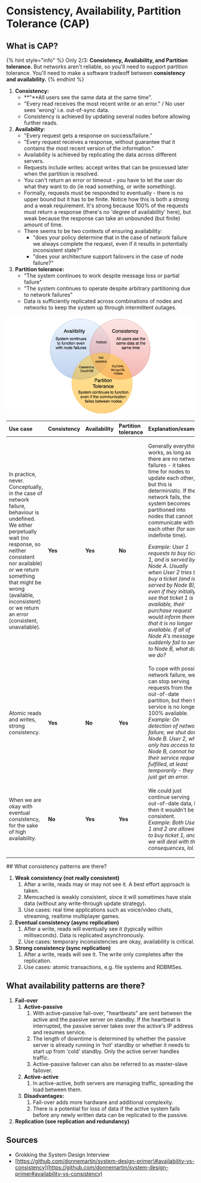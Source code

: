 # Consistency, Availability, Partition Tolerance \(CAP\)

## What is CAP?

{% hint style="info" %}
Only 2/3: **Consistency, Availability, and Partition tolerance.** But networks aren't reliable, so you'll need to support partition tolerance. You'll need to make a software tradeoff between **consistency and availability.**
{% endhint %}

1. **Consistency:** 
   * **"**All users see the same data at the same time". 
   * "Every read receives the most recent write or an error." / No user sees 'wrong' i.e. out-of-sync data. 
   * Consistency is achieved by updating several nodes before allowing further reads. 
2. **Availability:** 
   * "Every request gets a response on success/failure."
   * "Every request receives a response, without guarantee that it contains the most recent version of the information."
   * Availability is achieved by replicating the data across different servers.
   * Requests include writes: accept writes that can be processed later when the partition is resolved.
   * You can't return an error or timeout - you have to let the user do what they want to do \(ie read something, or write something\). 
   * Formally,  requests must be responded to eventually - there is no upper bound but it has to be finite. Notice how this is both a strong and a weak requirement. It's strong because 100% of the requests must return a response \(there's no 'degree of availability' here\), but weak because the response can take an unbounded \(but finite\) amount of time.
   * There seems to be two contexts of ensuring availability: 
     * "does your policy determine that in the case of network failure we always complete the request, even if it results in potentially inconsistent state?"
     * "does your architecture support failovers in the case of node failure?" 
3. **Partition tolerance:** 
   * "The system continues to work despite message loss or partial failure"
   * "The system continues to operate despite arbitrary partitioning due to network failures"
   * Data is sufficiently replicated across combinations of nodes and networks to keep the system up through intermittent outages.

![From Grokking the System Design Interview. The definition of availability seems off though. ](../../../.gitbook/assets/image%20%283%29.png)



<table>
  <thead>
    <tr>
      <th style="text-align:left">Use case</th>
      <th style="text-align:left">Consistency</th>
      <th style="text-align:left">Availability</th>
      <th style="text-align:left">Partition tolerance</th>
      <th style="text-align:left">Explanation/example</th>
    </tr>
  </thead>
  <tbody>
    <tr>
      <td style="text-align:left">In practice, never. Conceptually, in the case of network failure, behaviour
        is undefined. We either perpetually wait (no response, so neither consistent
        nor available) or we return something that might be wrong (available, inconsistent)
        or we return an error (consistent, unavailable).</td>
      <td style="text-align:left"><b>Yes</b>
      </td>
      <td style="text-align:left"><b>Yes</b>
      </td>
      <td style="text-align:left"><b>No </b>
      </td>
      <td style="text-align:left">
        <p>Generally everything works, as long as there are no network failures -
          it takes time for nodes to update each other, but this is deterministic.
          If the network fails, the system becomes partitioned into nodes that cannot
          communicate with each other (for some indefinite time).</p>
        <p><em>Example: User 1 requests to buy ticket 1, and is served by Node A. Usually when User 2 tries to buy a ticket (and is served by Node B), even if they initially see that ticket 1 is available, their purchase request would inform them that it is no longer available. If all of Node A&apos;s messages suddenly fail to send to Node B, what do we do? </em>
        </p>
      </td>
    </tr>
    <tr>
      <td style="text-align:left">Atomic reads and writes, strong consistency.</td>
      <td style="text-align:left"><b>Yes</b>
      </td>
      <td style="text-align:left"><b>No</b>
      </td>
      <td style="text-align:left"><b>Yes</b>
      </td>
      <td style="text-align:left">To cope with possible network failure, we can stop serving requests from
        the out-of-date partition, but then the service is no longer 100% available.
        <br
        /><em>Example: On detection of network failure, we shut down Node B. User 2, who only has access to Node B, cannot have their service requests fulfilled, at least temporarily - they just get an error. </em>
      </td>
    </tr>
    <tr>
      <td style="text-align:left">When we are okay with eventual consistency, for the sake of high availability.</td>
      <td
      style="text-align:left"><b>No </b>
        </td>
        <td style="text-align:left"><b>Yes </b>
        </td>
        <td style="text-align:left"><b>Yes</b>
        </td>
        <td style="text-align:left">
          <p>We could just continue serving out-of-date data, but then it wouldn&apos;t
            be consistent.
            <br /><em>Example: Both Users 1 and 2 are allowed to buy ticket 1, and we will deal with the consequences, lol. </em>
          </p>
          <p></p>
        </td>
    </tr>
  </tbody>
</table>## What consistency patterns are there?

1. **Weak consistency \(not really consistent\)**
   1. After a write, reads may or may not see it. A best effort approach is taken.
   2. Memcached is weakly consistent, since it will sometimes have stale data \(without any write-through update strategy\). 
   3. Use cases: real time applications such as voice/video chats, streaming, realtime multiplayer games. 
2. **Eventual consistency \(async replication\)**
   1. After a write, reads will eventually see it \(typically within milliseconds\). Data is replicated asynchronously.
   2. Use cases: temporary inconsistencies are okay, availability is critical. 
3. **Strong consistency \(sync replication\)** 
   1. After a write, reads will see it. The write only completes after the replication. 
   2. Use cases: atomic transactions, e.g. file systems and RDBMSes.

## What availability patterns are there?

1. **Fail-over**
   1. **Active-passive**
      1. With active-passive fail-over, "heartbeats" are sent between the active and the passive server on standby. If the heartbeat is interrupted, the passive server takes over the active's IP address and resumes service.
      2. The length of downtime is determined by whether the passive server is already running in 'hot' standby or whether it needs to start up from 'cold' standby. Only the active server handles traffic.
      3. Active-passive failover can also be referred to as master-slave failover.
   2. **Active-active** 
      1. In active-active, both servers are managing traffic, spreading the load between them.
   3. **Disadvantages:** 
      1. Fail-over adds more hardware and additional complexity.
      2. There is a potential for loss of data if the active system fails before any newly written data can be replicated to the passive.
2. **Replication \(see replication and redundancy\)**

## Sources

* Grokking the System Design Interview
* [https://github.com/donnemartin/system-design-primer\#availability-vs-consistency](https://github.com/donnemartin/system-design-primer#availability-vs-consistency)





